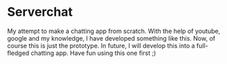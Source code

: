 # Serverchat
My attempt to make a chatting app from scratch. With the help of youtube, google and my knowledge, I have developed something like this. Now, of course this is just the prototype. In future, I will develop this into a full-fledged chatting app. Have fun using this one first ;)
